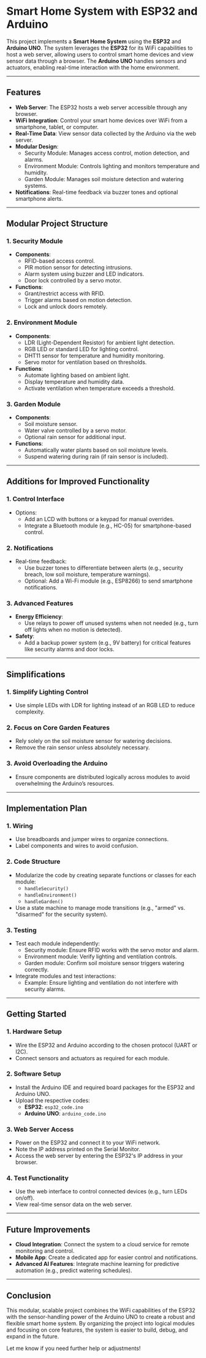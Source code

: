 # Smart Home System with ESP32 and Arduino

This project implements a **Smart Home System** using the **ESP32** and **Arduino UNO**. The system leverages the **ESP32** for its WiFi capabilities to host a web server, allowing users to control smart home devices and view sensor data through a browser. The **Arduino UNO** handles sensors and actuators, enabling real-time interaction with the home environment.

---

## Features

- **Web Server**: The ESP32 hosts a web server accessible through any browser.
- **WiFi Integration**: Control your smart home devices over WiFi from a smartphone, tablet, or computer.
- **Real-Time Data**: View sensor data collected by the Arduino via the web server.
- **Modular Design**:
  - Security Module: Manages access control, motion detection, and alarms.
  - Environment Module: Controls lighting and monitors temperature and humidity.
  - Garden Module: Manages soil moisture detection and watering systems.
- **Notifications**: Real-time feedback via buzzer tones and optional smartphone alerts.

---

## Modular Project Structure

### **1. Security Module**
- **Components**:
  - RFID-based access control.
  - PIR motion sensor for detecting intrusions.
  - Alarm system using buzzer and LED indicators.
  - Door lock controlled by a servo motor.
- **Functions**:
  - Grant/restrict access with RFID.
  - Trigger alarms based on motion detection.
  - Lock and unlock doors remotely.

### **2. Environment Module**
- **Components**:
  - LDR (Light-Dependent Resistor) for ambient light detection.
  - RGB LED or standard LED for lighting control.
  - DHT11 sensor for temperature and humidity monitoring.
  - Servo motor for ventilation based on thresholds.
- **Functions**:
  - Automate lighting based on ambient light.
  - Display temperature and humidity data.
  - Activate ventilation when temperature exceeds a threshold.

### **3. Garden Module**
- **Components**:
  - Soil moisture sensor.
  - Water valve controlled by a servo motor.
  - Optional rain sensor for additional input.
- **Functions**:
  - Automatically water plants based on soil moisture levels.
  - Suspend watering during rain (if rain sensor is included).

---

## Additions for Improved Functionality

### **1. Control Interface**
- Options:
  - Add an LCD with buttons or a keypad for manual overrides.
  - Integrate a Bluetooth module (e.g., HC-05) for smartphone-based control.

### **2. Notifications**
- Real-time feedback:
  - Use buzzer tones to differentiate between alerts (e.g., security breach, low soil moisture, temperature warnings).
  - Optional: Add a Wi-Fi module (e.g., ESP8266) to send smartphone notifications.

### **3. Advanced Features**
- **Energy Efficiency**:
  - Use relays to power off unused systems when not needed (e.g., turn off lights when no motion is detected).
- **Safety**:
  - Add a backup power system (e.g., 9V battery) for critical features like security alarms and door locks.

---

## Simplifications

### **1. Simplify Lighting Control**
- Use simple LEDs with LDR for lighting instead of an RGB LED to reduce complexity.

### **2. Focus on Core Garden Features**
- Rely solely on the soil moisture sensor for watering decisions.
- Remove the rain sensor unless absolutely necessary.

### **3. Avoid Overloading the Arduino**
- Ensure components are distributed logically across modules to avoid overwhelming the Arduino’s resources.

---

## Implementation Plan

### **1. Wiring**
- Use breadboards and jumper wires to organize connections.
- Label components and wires to avoid confusion.

### **2. Code Structure**
- Modularize the code by creating separate functions or classes for each module:
  - `handleSecurity()`
  - `handleEnvironment()`
  - `handleGarden()`
- Use a state machine to manage mode transitions (e.g., "armed" vs. "disarmed" for the security system).

### **3. Testing**
- Test each module independently:
  - Security module: Ensure RFID works with the servo motor and alarm.
  - Environment module: Verify lighting and ventilation controls.
  - Garden module: Confirm soil moisture sensor triggers watering correctly.
- Integrate modules and test interactions:
  - Example: Ensure lighting and ventilation do not interfere with security alarms.

---

## Getting Started

### **1. Hardware Setup**
- Wire the ESP32 and Arduino according to the chosen protocol (UART or I2C).
- Connect sensors and actuators as required for each module.

### **2. Software Setup**
- Install the Arduino IDE and required board packages for the ESP32 and Arduino UNO.
- Upload the respective codes:
  - **ESP32**: `esp32_code.ino`
  - **Arduino UNO**: `arduino_code.ino`

### **3. Web Server Access**
- Power on the ESP32 and connect it to your WiFi network.
- Note the IP address printed on the Serial Monitor.
- Access the web server by entering the ESP32's IP address in your browser.

### **4. Test Functionality**
- Use the web interface to control connected devices (e.g., turn LEDs on/off).
- View real-time sensor data on the web server.

---

## Future Improvements

- **Cloud Integration**: Connect the system to a cloud service for remote monitoring and control.
- **Mobile App**: Create a dedicated app for easier control and notifications.
- **Advanced AI Features**: Integrate machine learning for predictive automation (e.g., predict watering schedules).

---

## Conclusion

This modular, scalable project combines the WiFi capabilities of the ESP32 with the sensor-handling power of the Arduino UNO to create a robust and flexible smart home system. By organizing the project into logical modules and focusing on core features, the system is easier to build, debug, and expand in the future.

Let me know if you need further help or adjustments!
